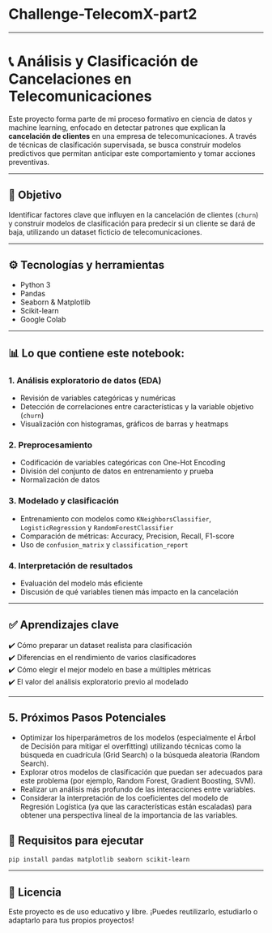# Challenge-TelecomX-part2

---

# 📞 Análisis y Clasificación de Cancelaciones en Telecomunicaciones

Este proyecto forma parte de mi proceso formativo en ciencia de datos y machine learning, enfocado en detectar patrones que explican la **cancelación de clientes** en una empresa de telecomunicaciones. A través de técnicas de clasificación supervisada, se busca construir modelos predictivos que permitan anticipar este comportamiento y tomar acciones preventivas.

---

## 🧠 Objetivo

Identificar factores clave que influyen en la cancelación de clientes (`churn`) y construir modelos de clasificación para predecir si un cliente se dará de baja, utilizando un dataset ficticio de telecomunicaciones.

---

## ⚙️ Tecnologías y herramientas

- Python 3
- Pandas
- Seaborn & Matplotlib
- Scikit-learn
- Google Colab

---

## 📊 Lo que contiene este notebook:

### 1. Análisis exploratorio de datos (EDA)
- Revisión de variables categóricas y numéricas
- Detección de correlaciones entre características y la variable objetivo (`churn`)
- Visualización con histogramas, gráficos de barras y heatmaps

### 2. Preprocesamiento
- Codificación de variables categóricas con One-Hot Encoding
- División del conjunto de datos en entrenamiento y prueba
- Normalización de datos

### 3. Modelado y clasificación
- Entrenamiento con modelos como `KNeighborsClassifier`, `LogisticRegression` y `RandomForestClassifier`
- Comparación de métricas: Accuracy, Precision, Recall, F1-score
- Uso de `confusion_matrix` y `classification_report`

### 4. Interpretación de resultados
- Evaluación del modelo más eficiente
- Discusión de qué variables tienen más impacto en la cancelación

---

## ✅ Aprendizajes clave

✔️ Cómo preparar un dataset realista para clasificación  
✔️ Diferencias en el rendimiento de varios clasificadores  
✔️ Cómo elegir el mejor modelo en base a múltiples métricas  
✔️ El valor del análisis exploratorio previo al modelado

---

## 5. Próximos Pasos Potenciales

- Optimizar los hiperparámetros de los modelos (especialmente el Árbol de Decisión para mitigar el overfitting) utilizando técnicas como la búsqueda en cuadrícula (Grid Search) o la        búsqueda aleatoria (Random Search).
- Explorar otros modelos de clasificación que puedan ser adecuados para este problema (por ejemplo, Random Forest, Gradient Boosting, SVM).
- Realizar un análisis más profundo de las interacciones entre variables.
- Considerar la interpretación de los coeficientes del modelo de Regresión Logística (ya que las características están escaladas) para obtener una perspectiva lineal de la importancia de las variables.

## 🚀 Requisitos para ejecutar

```bash
pip install pandas matplotlib seaborn scikit-learn
```
---

## 📄 Licencia
Este proyecto es de uso educativo y libre. ¡Puedes reutilizarlo, estudiarlo o adaptarlo para tus propios proyectos!
